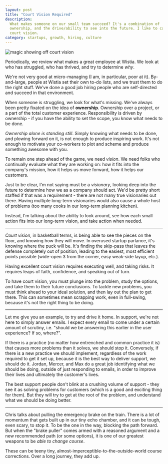 ```yaml
---
layout: post
title: "Court Vision Required"
description:
  What makes someone on our small team succeed? It's a combination of
  ownership, and the drive/ability to see into the future. I like to call it
  court vision.
category: startups, growth, hiring, culture
---
```


<div class="post-image"><img src="http://embed.wistia.com/deliveries/51fa9213d15f774479b77d57a2b5e9744992e545.png" alt="magic showing off court vision" /></div>

Periodically, we review what makes a great employee at Wistia. We look at who
has struggled, who has thrived, and try to determine *why*.

We're not very good at micro-managing (I am, in particular, poor at it).
By-and-large, people at Wistia set their own to-do lists, and we trust them to
do the right stuff. We've done a good job hiring people who are self-directed
and succeed in that environment.

When someone is struggling, we look for what's missing. We've always been pretty
fixated on the idea of **ownership**. Ownership over a project, or a part of
the total customer experience. Responsibility is driven by ownership - if you
have the ability to set the scope, you know what needs to be done.

*Ownership alone is standing still*. Simply knowing what needs to be done, and
plowing forward on it, is not enough to produce inspiring work. It's not enough
to motivate your co-workers to plot and scheme and produce something awesome
with you.

To remain one step ahead of the game, we need *vision*. We need folks who
continually evaluate what they are working on: how it fits into the company's
mission, how it helps us move forward, how it helps our customers.

Just to be clear, I'm not saying must be a *visionary*, looking deep
into the future to determine how we as a company should act. We'd be pretty
short staffed if that was a requirement - there are not many true visionaries
out there. Having multiple long-term visionaries would also cause a whole host
of problems (too many cooks in our long-term planning kitchen).

Instead, I'm talking about the ability to look around, see how each small action
fits into our long-term vision, and take action when needed.

---

*Court vision*, in basketball terms, is being able to see the pieces on the
floor, and knowing how they will move. In overused startup parlance, it's
knowing where the puck will be. It's finding the skip-pass that leaves the
defense completely out of position, leading to the easiest, most efficient
points possible (wide-open 3 from the corner, easy weak-side layup, etc.).

Having excellent court vision requires executing well, and taking risks. It
requires leaps of faith, confidence, and speaking out of turn.

To have court vision, you must plunge into the problem, study the options, and take them to
their future conclusions. To tackle new problems, you must think ahead to your
ideal solution, and then lay out the plan to get there. This can sometimes mean
scrapping work, even in full-swing, because it's not the right thing to be doing.

---

Let me give you an example, to try and drive it home. In support, we're
not here to simply answer emails. I expect every email to come under a certain
amount of scrutiny, i.e. "should we be answering this earlier in the user
experience? If so, where?".

If there is a practice (no matter how entrenched and common practice it is)
that causes more problems than it solves, we should stop it. Conversely, if
there is a new practice we should implement, regardless of the work required to
get it set up, because it is the best way to deliver support, we should do it.
Jordan, Mercer, and Max do a great job identifying what we should be doing,
outside of just responding to emails, in order to improve their lives and
ultimately the customer's lives.

The best support people don't blink at a crushing volume of support - they see
it as solving problems for customers (which is a good and exciting thing for
them). But they will try to get at the root of the problem, and understand what we
should be doing better.

---

Chris talks about pulling the emergency brake on the train. There is a lot of
momentum that gets built up in our tiny echo chamber, and it can be tough, even
scary, to stop it. To be the one in the way, blocking the path forward. But
when the "brake puller" comes armed with a reasoned argument and a new
recommended path (or some options), it is one of our greatest weapons to be
*able to change course*.

These can be teeny tiny, almost-imperceptible-to-the-outside-world course
corrections. Over a long journey, they add up.
